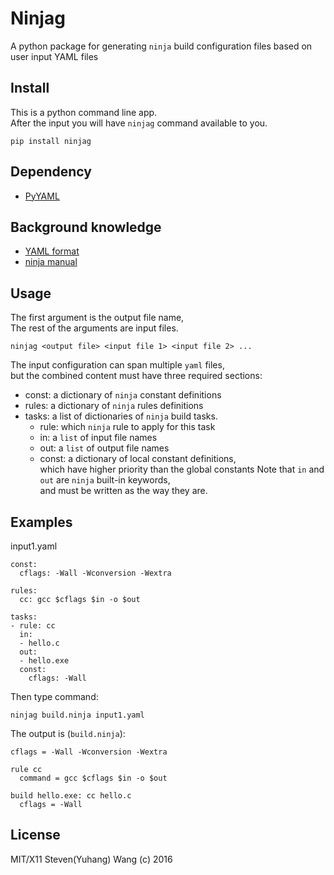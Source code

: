 # Ninjag
A python package for generating `ninja` build configuration files based on user input YAML files

## Install
This is a python command line app.  
After the input you will have `ninjag` command
available to you.
```
pip install ninjag
```

## Dependency
* [PyYAML](https://github.com/yaml/pyyaml)

## Background knowledge
* [YAML format](https://learn.getgrav.org/advanced/yaml)
* [ninja manual](https://ninja-build.org/manual.html#_introduction)

## Usage
The first argument is the output file name,  
The rest of the arguments are input files.
```
ninjag <output file> <input file 1> <input file 2> ...
```

The input configuration can span multiple `yaml` files,  
but the combined content must have three required sections:  
* const: a dictionary of `ninja` constant definitions
* rules: a dictionary of `ninja` rules definitions
* tasks: a list of dictionaries of `ninja` build tasks.  
  - rule: which `ninja` rule to apply for this task
  - in: a `list` of input file names
  - out: a `list` of output file names
  - const: a dictionary  of local constant definitions,  
    which have higher priority than the global constants
Note that `in` and `out` are `ninja` built-in keywords,  
and must be written as the way they are.


## Examples
input1.yaml
```
const:
  cflags: -Wall -Wconversion -Wextra

rules:
  cc: gcc $cflags $in -o $out

tasks:
- rule: cc
  in:
  - hello.c
  out:
  - hello.exe
  const:
    cflags: -Wall

```

Then type command:
```
ninjag build.ninja input1.yaml
```
The output is (`build.ninja`):
```
cflags = -Wall -Wconversion -Wextra

rule cc
  command = gcc $cflags $in -o $out

build hello.exe: cc hello.c
  cflags = -Wall

```

## License
MIT/X11 Steven(Yuhang) Wang (c) 2016

